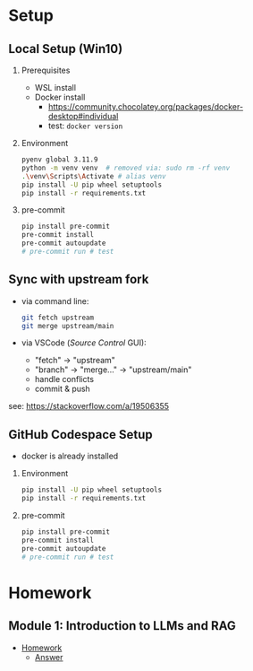 # Setup

## Local Setup (Win10)

1. Prerequisites

    - WSL install
    - Docker install
        - https://community.chocolatey.org/packages/docker-desktop#individual
        - test: `docker version`

2. Environment

    ```bash
    pyenv global 3.11.9
    python -m venv venv  # removed via: sudo rm -rf venv
    .\venv\Scripts\Activate # alias venv
    pip install -U pip wheel setuptools
    pip install -r requirements.txt
    ```

3. pre-commit

    ```bash
    pip install pre-commit
    pre-commit install
    pre-commit autoupdate
    # pre-commit run # test
    ```

## Sync with upstream fork

- via command line:

    ```bash
    git fetch upstream
    git merge upstream/main
    ```

- via VSCode  (_Source Control_ GUI):
    - "fetch" -> "upstream"
    - "branch" -> "merge..." -> "upstream/main"
    - handle conflicts
    - commit & push

see: https://stackoverflow.com/a/19506355

## GitHub Codespace Setup

- docker is already installed

1. Environment

    ```bash
    pip install -U pip wheel setuptools
    pip install -r requirements.txt
    ```

2. pre-commit

    ```bash
    pip install pre-commit
    pre-commit install
    pre-commit autoupdate
    # pre-commit run # test
    ```

# Homework

## Module 1: Introduction to LLMs and RAG

- [Homework](cohorts\2024\01-intro\homework.md)
    - [Answer](cohorts/2024/01-intro/module01.ipynb)
